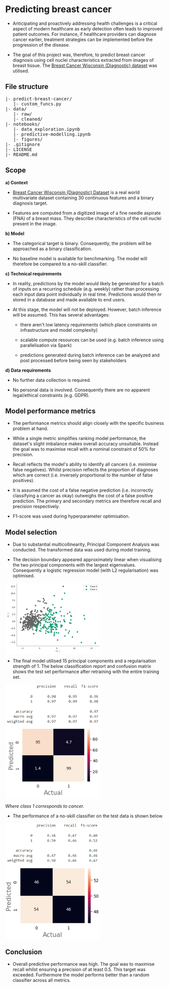# Predicting breast cancer

* Anticipating and proactively addressing health challenges is a critical aspect of modern healthcare as early detection often leads to improved patient outcomes. For instance, if healthcare providers can diagnose cancer earlier, treatment strategies can be implemented before the progression of the disease.

* The goal of this project was, therefore, to predict breast cancer diagnosis using cell nuclei characteristics extracted from images of breast tissue. The [Breast Cancer Wisconsin (Diagnostic) dataset](https://archive.ics.uci.edu/dataset/17/breast+cancer+wisconsin+diagnostic) was utilised.

## File structure

<pre>
|- predict-breast-cancer/
   |- custom_funcs.py
|- data/
   |- raw/
   |- cleaned/    
|- notebooks/
   |- data_exploration.ipynb
   |- predictive-modelling.ipynb
   |- figures/
|- .gitignore
|- LICENSE
|- README.md
</pre>

## Scope

**a) Context**

* [Breast Cancer Wisconsin (Diagnostic) Dataset](https://archive.ics.uci.edu/dataset/17/breast+cancer+wisconsin+diagnostic) is a real world multivariate dataset containing $30$ continuous features and a binary diagnosis target.

* Features are computed from a digitized image of a fine needle aspirate (FNA) of a breast mass. They describe characteristics of the cell nuclei present in the image.

**b) Model**

* The categorical target is binary. Consequently, the problem will be approached as a binary classification.

* No baseline model is available for benchmarking. The model will therefore be compared to a no-skill classifier.

**c) Technical requirements**

* In reality, predictions by the model would likely be generated for a batch of inputs on a recurring schedule (e.g. weekly) rather than processing each input data point individually in real time. Predictions would then nr stored in a database and made available to end users.

* At this stage, the model will not be deployed. However, batch inference will be assumed. This has several advantages:

    - there aren't low latency requirements (which place constraints on infrastructure and model complexity)

    - scalable compute resources can be used (e.g. batch inference using parallelisation via Spark)

    - predictions generated during batch inference can be analyzed and post processed before being seen by stakeholders

**d) Data requirements**

* No further data collection is required.

* No personal data is involved. Consequently there are no apparent legal/ethical constraints (e.g. GDPR).

## Model performance metrics

* The performance metrics should align closely with the specific business problem at hand.

* While a single metric simplifies ranking model performance, the dataset's slight imbalance makes overall accuracy unsuitable. Instead the goal was to maximise recall with a nominal constraint of 50% for precision.

* Recall reflects the model's ability to identify all cancers (i.e. minimise false negatives). Whilst precision reflects the proportion of diagnoses which are correct (i.e. inversely proportional to the number of false positives). 

* It is assumed the cost of a false negative prediction (i.e. incorrectly classifying a cancer as okay) outweighs the cost of a false positive prediction. The primary and secondary metrics are therefore recall and precision respectively.   

* F1-score was used during hyperparameter optimisation. 

## Model selection

* Due to substantial multicollinearity, Principal Component Analysis was conducted. The transformed data was used during model training.

* The decision boundary appeared approximately linear when visualising the two principal components with the largest eigenvalues. Consequently a logistic regression model (with L2 regularisation) was optimised.

<img src="notebooks/figures/decision_boundary.png" align="center" width="300" />

* The final model utilised $15$ principal components and a regularisation strength of $1$. The below classification report and confusion matrix shows the test set performance after retraining with the entire training set.

<img src="notebooks/figures/classification_report.png" align="center" width="300" />

<img src="notebooks/figures/confusion_matrix.png" align="center" width="300" />

*Where class $1$ corresponds to cancer.*

* The performance of a no-skill classifier on the test data is shown below.

<img src="notebooks/figures/dummy_classification_report.png" align="center" width="300" />

<img src="notebooks/figures/dummy_confusion_matrix.png" align="center" width="300" />

## Conclusion

* Overall predictive performance was high. The goal was to maximise recall whilst ensuring a precision of at least $0.5$. This target was exceeded. Furthermore the model performs better than a random classifier across all metrics.